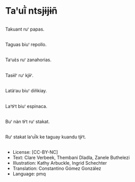 # Taꞌuĩ̀ ntsjɨjɨñ

##
Takuant ruꞌ papas.

##
Taguas biuꞌ repollo.

##
Taꞌuɛ̀s ruꞌ zanahorias.

##
Tasɨilꞌ ruꞌ kjiɨ̀ꞌ.

##
Latàꞌau biuꞌ diñkiay.

##
Laꞌtɨꞌt biuꞌ espinaca.

##
Buꞌ nàn tɨꞌt ruꞌ stakat.

##
Ruꞌ stakat laꞌuĩ̀k ke taguay kuandu tjɨ̀ꞌt.

##
* License: [CC-BY-NC]
* Text: Clare Verbeek, Thembani Dladla, Zanele Buthelezi
* Illustration: Kathy Arbuckle, Ingrid Schechter
* Translation: Constantino Gómez González
* Language: pmq
